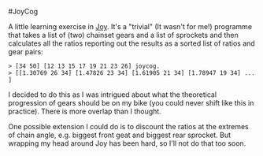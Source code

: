#JoyCog

A little learning exercise in [Joy](http://www.kevinalbrecht.com/code/joy-mirror/index.html). It's a "trivial" (It wasn't for me!) programme that takes a list of (two) chainset gears and a list of sprockets and then calculates all the ratios reporting out the results as a sorted list of ratios and gear pairs:

	> [34 50] [12 13 15 17 19 21 23 26] joycog.
	> [[1.30769 26 34] [1.47826 23 34] [1.61905 21 34] [1.78947 19 34] ... ]

I decided to do this as I was intrigued about what the theoretical progression of gears should be on my bike (you could never shift like this in practice). There is more overlap than I thought.

One possible extension I could do is to discount the ratios at the extremes of chain angle, e.g. biggest front geat and biggest rear sprocket. But wrapping my head around Joy has been hard, so I'll not do that too soon.
